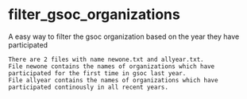 # filter_gsoc_organizations
A easy way to filter the gsoc organization based on the year they have participated


```
There are 2 files with name newone.txt and allyear.txt.
File newone contains the names of organizations which have participated for the first time in gsoc last year.
File allyear contains the names of organizations which have participated continously in all recent years.
```
